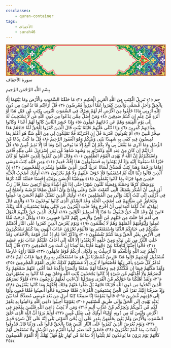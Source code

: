 ```yaml
---
cssclasses:
    - quran-container
tags:
    - الأحقاف
    - surah46
---
```

<div class="quran-container">
<span class="second-border"></span>
<span class="border"></span>
<div class="head-container">
<img src="https://raw.githubusercontent.com/LORDyyyyy/obsidian-the_quran_vault/main/src/webview/surah_head.png" height=100>
<div class="surah-name">
<span class="surah-name-fnt">سورة الأحقاف</span>
</div>
</div>
<div class="quran-content">
<div class="name-of-god"> <p> بِسْمِ اللَّهِ الرَّحْمَنِ الرَّحِيمِ </p></div>
<p>
<span class="sign" id="f1">حم <span>﴿</span>١<span>﴾</span></span>
<span class="sign" id="f2">تَنزِيلُ الْكِتَبِ مِنَ اللَّهِ الْعَزِيزِ الْحَكِيمِ <span>﴿</span>٢<span>﴾</span></span>
<span class="sign" id="f3">مَا خَلَقْنَا السَّمَوَتِ وَالْأَرْضَ وَمَا بَيْنَهُمَا إِلَّا بِالْحَقِّ وَأَجَلٍ مُّسَمًّى وَالَّذِينَ كَفَرُوا عَمَّا أُنذِرُوا مُعْرِضُونَ <span>﴿</span>٣<span>﴾</span></span>
<span class="sign" id="f4">قُلْ أَرَءَيْتُم مَّا تَدْعُونَ مِن دُونِ اللَّهِ أَرُونِى مَاذَا خَلَقُوا مِنَ الْأَرْضِ أَمْ لَهُمْ شِرْكٌ فِى السَّمَوَتِ ائْتُونِى بِكِتَبٍ مِّن قَبْلِ هَذَا أَوْ أَثَرَةٍ مِّنْ عِلْمٍ إِن كُنتُمْ صَدِقِينَ <span>﴿</span>٤<span>﴾</span></span>
<span class="sign" id="f5">وَمَنْ أَضَلُّ مِمَّن يَدْعُوا مِن دُونِ اللَّهِ مَن لَّا يَسْتَجِيبُ لَهُ إِلَى يَوْمِ الْقِيَمَةِ وَهُمْ عَن دُعَائِهِمْ غَفِلُونَ <span>﴿</span>٥<span>﴾</span></span>
<span class="sign" id="f6">وَإِذَا حُشِرَ النَّاسُ كَانُوا لَهُمْ أَعْدَاءً وَكَانُوا بِعِبَادَتِهِمْ كَفِرِينَ <span>﴿</span>٦<span>﴾</span></span>
<span class="sign" id="f7">وَإِذَا تُتْلَى عَلَيْهِمْ ءَايَتُنَا بَيِّنَتٍ قَالَ الَّذِينَ كَفَرُوا لِلْحَقِّ لَمَّا جَاءَهُمْ هَذَا سِحْرٌ مُّبِينٌ <span>﴿</span>٧<span>﴾</span></span>
<span class="sign" id="f8">أَمْ يَقُولُونَ افْتَرَىهُ قُلْ إِنِ افْتَرَيْتُهُ فَلَا تَمْلِكُونَ لِى مِنَ اللَّهِ شَئًْا هُوَ أَعْلَمُ بِمَا تُفِيضُونَ فِيهِ كَفَى بِهِ شَهِيدًا بَيْنِى وَبَيْنَكُمْ وَهُوَ الْغَفُورُ الرَّحِيمُ <span>﴿</span>٨<span>﴾</span></span>
<span class="sign" id="f9">قُلْ مَا كُنتُ بِدْعًا مِّنَ الرُّسُلِ وَمَا أَدْرِى مَا يُفْعَلُ بِى وَلَا بِكُمْ إِنْ أَتَّبِعُ إِلَّا مَا يُوحَى إِلَىَّ وَمَا أَنَا إِلَّا نَذِيرٌ مُّبِينٌ <span>﴿</span>٩<span>﴾</span></span>
<span class="sign" id="f10">قُلْ أَرَءَيْتُمْ إِن كَانَ مِنْ عِندِ اللَّهِ وَكَفَرْتُم بِهِ وَشَهِدَ شَاهِدٌ مِّن بَنِى إِسْرَءِيلَ عَلَى مِثْلِهِ فََٔامَنَ وَاسْتَكْبَرْتُمْ إِنَّ اللَّهَ لَا يَهْدِى الْقَوْمَ الظَّلِمِينَ <span>﴿</span>١۰<span>﴾</span></span>
<span class="sign" id="f11">وَقَالَ الَّذِينَ كَفَرُوا لِلَّذِينَ ءَامَنُوا لَوْ كَانَ خَيْرًا مَّا سَبَقُونَا إِلَيْهِ وَإِذْ لَمْ يَهْتَدُوا بِهِ فَسَيَقُولُونَ هَذَا إِفْكٌ قَدِيمٌ <span>﴿</span>١١<span>﴾</span></span>
<span class="sign" id="f12">وَمِن قَبْلِهِ كِتَبُ مُوسَى إِمَامًا وَرَحْمَةً وَهَذَا كِتَبٌ مُّصَدِّقٌ لِّسَانًا عَرَبِيًّا لِّيُنذِرَ الَّذِينَ ظَلَمُوا وَبُشْرَى لِلْمُحْسِنِينَ <span>﴿</span>١٢<span>﴾</span></span>
<span class="sign" id="f13">إِنَّ الَّذِينَ قَالُوا رَبُّنَا اللَّهُ ثُمَّ اسْتَقَمُوا فَلَا خَوْفٌ عَلَيْهِمْ وَلَا هُمْ يَحْزَنُونَ <span>﴿</span>١٣<span>﴾</span></span>
<span class="sign" id="f14">أُولَئِكَ أَصْحَبُ الْجَنَّةِ خَلِدِينَ فِيهَا جَزَاءً بِمَا كَانُوا يَعْمَلُونَ <span>﴿</span>١٤<span>﴾</span></span>
<span class="sign" id="f15">وَوَصَّيْنَا الْإِنسَنَ بِوَلِدَيْهِ إِحْسَنًا حَمَلَتْهُ أُمُّهُ كُرْهًا وَوَضَعَتْهُ كُرْهًا وَحَمْلُهُ وَفِصَلُهُ ثَلَثُونَ شَهْرًا حَتَّى إِذَا بَلَغَ أَشُدَّهُ وَبَلَغَ أَرْبَعِينَ سَنَةً قَالَ رَبِّ أَوْزِعْنِى أَنْ أَشْكُرَ نِعْمَتَكَ الَّتِى أَنْعَمْتَ عَلَىَّ وَعَلَى وَلِدَىَّ وَأَنْ أَعْمَلَ صَلِحًا تَرْضَىهُ وَأَصْلِحْ لِى فِى ذُرِّيَّتِى إِنِّى تُبْتُ إِلَيْكَ وَإِنِّى مِنَ الْمُسْلِمِينَ <span>﴿</span>١٥<span>﴾</span></span>
<span class="sign" id="f16">أُولَئِكَ الَّذِينَ نَتَقَبَّلُ عَنْهُمْ أَحْسَنَ مَا عَمِلُوا وَنَتَجَاوَزُ عَن سَئَِّاتِهِمْ فِى أَصْحَبِ الْجَنَّةِ وَعْدَ الصِّدْقِ الَّذِى كَانُوا يُوعَدُونَ <span>﴿</span>١٦<span>﴾</span></span>
<span class="sign" id="f17">وَالَّذِى قَالَ لِوَلِدَيْهِ أُفٍّ لَّكُمَا أَتَعِدَانِنِى أَنْ أُخْرَجَ وَقَدْ خَلَتِ الْقُرُونُ مِن قَبْلِى وَهُمَا يَسْتَغِيثَانِ اللَّهَ وَيْلَكَ ءَامِنْ إِنَّ وَعْدَ اللَّهِ حَقٌّ فَيَقُولُ مَا هَذَا إِلَّا أَسَطِيرُ الْأَوَّلِينَ <span>﴿</span>١٧<span>﴾</span></span>
<span class="sign" id="f18">أُولَئِكَ الَّذِينَ حَقَّ عَلَيْهِمُ الْقَوْلُ فِى أُمَمٍ قَدْ خَلَتْ مِن قَبْلِهِم مِّنَ الْجِنِّ وَالْإِنسِ إِنَّهُمْ كَانُوا خَسِرِينَ <span>﴿</span>١٨<span>﴾</span></span>
<span class="sign" id="f19">وَلِكُلٍّ دَرَجَتٌ مِّمَّا عَمِلُوا وَلِيُوَفِّيَهُمْ أَعْمَلَهُمْ وَهُمْ لَا يُظْلَمُونَ <span>﴿</span>١٩<span>﴾</span></span>
<span class="sign" id="f20">وَيَوْمَ يُعْرَضُ الَّذِينَ كَفَرُوا عَلَى النَّارِ أَذْهَبْتُمْ طَيِّبَتِكُمْ فِى حَيَاتِكُمُ الدُّنْيَا وَاسْتَمْتَعْتُم بِهَا فَالْيَوْمَ تُجْزَوْنَ عَذَابَ الْهُونِ بِمَا كُنتُمْ تَسْتَكْبِرُونَ فِى الْأَرْضِ بِغَيْرِ الْحَقِّ وَبِمَا كُنتُمْ تَفْسُقُونَ <span>﴿</span>٢۰<span>﴾</span></span>
<span class="sign" id="f21">وَاذْكُرْ أَخَا عَادٍ إِذْ أَنذَرَ قَوْمَهُ بِالْأَحْقَافِ وَقَدْ خَلَتِ النُّذُرُ مِن بَيْنِ يَدَيْهِ وَمِنْ خَلْفِهِ أَلَّا تَعْبُدُوا إِلَّا اللَّهَ إِنِّى أَخَافُ عَلَيْكُمْ عَذَابَ يَوْمٍ عَظِيمٍ <span>﴿</span>٢١<span>﴾</span></span>
<span class="sign" id="f22">قَالُوا أَجِئْتَنَا لِتَأْفِكَنَا عَنْ ءَالِهَتِنَا فَأْتِنَا بِمَا تَعِدُنَا إِن كُنتَ مِنَ الصَّدِقِينَ <span>﴿</span>٢٢<span>﴾</span></span>
<span class="sign" id="f23">قَالَ إِنَّمَا الْعِلْمُ عِندَ اللَّهِ وَأُبَلِّغُكُم مَّا أُرْسِلْتُ بِهِ وَلَكِنِّى أَرَىكُمْ قَوْمًا تَجْهَلُونَ <span>﴿</span>٢٣<span>﴾</span></span>
<span class="sign" id="f24">فَلَمَّا رَأَوْهُ عَارِضًا مُّسْتَقْبِلَ أَوْدِيَتِهِمْ قَالُوا هَذَا عَارِضٌ مُّمْطِرُنَا بَلْ هُوَ مَا اسْتَعْجَلْتُم بِهِ رِيحٌ فِيهَا عَذَابٌ أَلِيمٌ <span>﴿</span>٢٤<span>﴾</span></span>
<span class="sign" id="f25">تُدَمِّرُ كُلَّ شَىْءٍ بِأَمْرِ رَبِّهَا فَأَصْبَحُوا لَا يُرَى إِلَّا مَسَكِنُهُمْ كَذَلِكَ نَجْزِى الْقَوْمَ الْمُجْرِمِينَ <span>﴿</span>٢٥<span>﴾</span></span>
<span class="sign" id="f26">وَلَقَدْ مَكَّنَّهُمْ فِيمَا إِن مَّكَّنَّكُمْ فِيهِ وَجَعَلْنَا لَهُمْ سَمْعًا وَأَبْصَرًا وَأَفِْٔدَةً فَمَا أَغْنَى عَنْهُمْ سَمْعُهُمْ وَلَا أَبْصَرُهُمْ وَلَا أَفِْٔدَتُهُم مِّن شَىْءٍ إِذْ كَانُوا يَجْحَدُونَ بَِٔايَتِ اللَّهِ وَحَاقَ بِهِم مَّا كَانُوا بِهِ يَسْتَهْزِءُونَ <span>﴿</span>٢٦<span>﴾</span></span>
<span class="sign" id="f27">وَلَقَدْ أَهْلَكْنَا مَا حَوْلَكُم مِّنَ الْقُرَى وَصَرَّفْنَا الْءَايَتِ لَعَلَّهُمْ يَرْجِعُونَ <span>﴿</span>٢٧<span>﴾</span></span>
<span class="sign" id="f28">فَلَوْلَا نَصَرَهُمُ الَّذِينَ اتَّخَذُوا مِن دُونِ اللَّهِ قُرْبَانًا ءَالِهَةً بَلْ ضَلُّوا عَنْهُمْ وَذَلِكَ إِفْكُهُمْ وَمَا كَانُوا يَفْتَرُونَ <span>﴿</span>٢٨<span>﴾</span></span>
<span class="sign" id="f29">وَإِذْ صَرَفْنَا إِلَيْكَ نَفَرًا مِّنَ الْجِنِّ يَسْتَمِعُونَ الْقُرْءَانَ فَلَمَّا حَضَرُوهُ قَالُوا أَنصِتُوا فَلَمَّا قُضِىَ وَلَّوْا إِلَى قَوْمِهِم مُّنذِرِينَ <span>﴿</span>٢٩<span>﴾</span></span>
<span class="sign" id="f30">قَالُوا يَقَوْمَنَا إِنَّا سَمِعْنَا كِتَبًا أُنزِلَ مِن بَعْدِ مُوسَى مُصَدِّقًا لِّمَا بَيْنَ يَدَيْهِ يَهْدِى إِلَى الْحَقِّ وَإِلَى طَرِيقٍ مُّسْتَقِيمٍ <span>﴿</span>٣۰<span>﴾</span></span>
<span class="sign" id="f31">يَقَوْمَنَا أَجِيبُوا دَاعِىَ اللَّهِ وَءَامِنُوا بِهِ يَغْفِرْ لَكُم مِّن ذُنُوبِكُمْ وَيُجِرْكُم مِّنْ عَذَابٍ أَلِيمٍ <span>﴿</span>٣١<span>﴾</span></span>
<span class="sign" id="f32">وَمَن لَّا يُجِبْ دَاعِىَ اللَّهِ فَلَيْسَ بِمُعْجِزٍ فِى الْأَرْضِ وَلَيْسَ لَهُ مِن دُونِهِ أَوْلِيَاءُ أُولَئِكَ فِى ضَلَلٍ مُّبِينٍ <span>﴿</span>٣٢<span>﴾</span></span>
<span class="sign" id="f33">أَوَلَمْ يَرَوْا أَنَّ اللَّهَ الَّذِى خَلَقَ السَّمَوَتِ وَالْأَرْضَ وَلَمْ يَعْىَ بِخَلْقِهِنَّ بِقَدِرٍ عَلَى أَن يُحْىَ الْمَوْتَى بَلَى إِنَّهُ عَلَى كُلِّ شَىْءٍ قَدِيرٌ <span>﴿</span>٣٣<span>﴾</span></span>
<span class="sign" id="f34">وَيَوْمَ يُعْرَضُ الَّذِينَ كَفَرُوا عَلَى النَّارِ أَلَيْسَ هَذَا بِالْحَقِّ قَالُوا بَلَى وَرَبِّنَا قَالَ فَذُوقُوا الْعَذَابَ بِمَا كُنتُمْ تَكْفُرُونَ <span>﴿</span>٣٤<span>﴾</span></span>
<span class="sign" id="f35">فَاصْبِرْ كَمَا صَبَرَ أُولُوا الْعَزْمِ مِنَ الرُّسُلِ وَلَا تَسْتَعْجِل لَّهُمْ كَأَنَّهُمْ يَوْمَ يَرَوْنَ مَا يُوعَدُونَ لَمْ يَلْبَثُوا إِلَّا سَاعَةً مِّن نَّهَارٍ بَلَغٌ فَهَلْ يُهْلَكُ إِلَّا الْقَوْمُ الْفَسِقُونَ <span>﴿</span>٣٥<span>﴾</span></span>

</p>
</div>
<span class="border" style="margin-top:25px;"></span>
<span class="second-border-bottom"></span>
</div>
